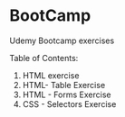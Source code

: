 # BootCamp
Udemy Bootcamp exercises

Table of Contents:
1. HTML exercise
2. HTML- Table Exercise
3. HTML - Forms Exercise
4. CSS - Selectors Exercise
